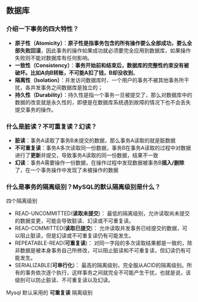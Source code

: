 ## 数据库

### 介绍一下事务的四大特性？

- **原子性（Atomicity）**：**原子性是指事务包含的所有操作要么全部成功，要么全部失败回滚**，因此事务的操作如果成功就必须要完全应用到数据库，如果操作失败则不能对数据库有任何影响。
- **一致性（Consistency）**：**事务开始前和结束后，数据库的完整性约束没有被破坏。比如A向B转账，不可能A扣了钱，B却没收到**。
- **隔离性（Isolation）**：并发访问数据库时，一个用户的事务不被其他事务所干扰，各并发事务之间数据库是独立的；
- **持久性（Durability）**：持久性是指一个事务一旦被提交了，那么对数据库中的数据的改变就是永久性的，即便是在数据库系统遇到故障的情况下也不会丢失提交事务的操作。

### 什么是脏读？不可重复读？幻读？

- **脏读**：事务A读取了事务B未提交的数据，那么事务A读取的就是脏数据
- **不可重复读**：事务A多次读取同一份数据，事务B在事务A读取的过程中对数据进行了**更新**并提交，导致事务A读取的同一份数据，结果不一致
- **幻读**：事务A需要操作一份数据，在操作过程中发现数据被事务B**插入/删除**了，在一个事务操作中发现了未被操作的数据

### 什么是事务的隔离级别？MySQL的默认隔离级别是什么？

四个隔离级别

- READ-UNCOMMITTED(**读取未提交**)： 最低的隔离级别，允许读取尚未提交的数据变更，可能会导致脏读、幻读或不可重复读。
- READ-COMMITTED(**读取已提交**)： 允许读取并发事务已经提交的数据，可以阻止脏读，但是幻读或不可重复读仍有可能发生。
- REPEATABLE-READ(**可重复读**)： 对同一字段的多次读取结果都是一致的，除非数据是被本身事务自己所修改，可以阻止脏读和不可重复读，但幻读仍有可能发生。
- SERIALIZABLE(**可串行化**)： 最高的隔离级别，完全服从ACID的隔离级别。所有的事务依次逐个执行，这样事务之间就完全不可能产生干扰，也就是说，该级别可以防止脏读、不可重复读以及幻读。

Mysql 默认采用的 **可重复读** 隔离级别